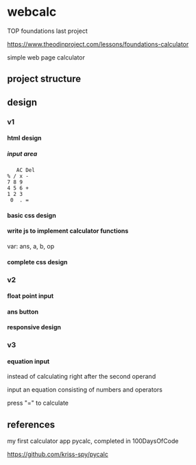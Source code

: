# webcalc

TOP foundations last project

<https://www.theodinproject.com/lessons/foundations-calculator>

simple web page calculator

## project structure

## design

### v1

#### html design

##### input area

```
   AC Del
% / x -
7 8 9
4 5 6 +
1 2 3
 0  . =
```

#### basic css design

#### write js to implement calculator functions

var: ans, a, b, op

#### complete css design

### v2

#### float point input

#### ans button

#### responsive design

### v3

#### equation input

instead of calculating right after the second operand

input an equation consisting of numbers and operators

press "=" to calculate

## references

my first calculator app pycalc, completed in 100DaysOfCode

<https://github.com/kriss-spy/pycalc>
